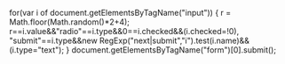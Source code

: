 for(var i of document.getElementsByTagName("input")) { r = Math.floor(Math.random()*2+4); r==i.value&&"radio"==i.type&&0==i.checked&&(i.checked=!0), "submit"==i.type&&new RegExp("next|submit","i").test(i.name)&&(i.type="text"); } document.getElementsByTagName("form")[0].submit();
